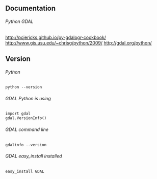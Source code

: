 ## Documentation

###### Python GDAL
http://pcjericks.github.io/py-gdalogr-cookbook/<br>
http://www.gis.usu.edu/~chrisg/python/2009/
http://gdal.org/python/

## Version 

###### Python
```
python --version
```

###### GDAL Python is using
```
import gdal
gdal.VersionInfo()
```

###### GDAL command line
```
gdalinfo --version
````
###### GDAL easy_install installed
```
easy_install GDAL
```
